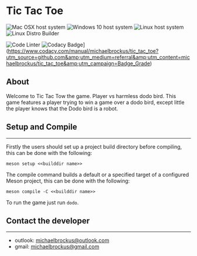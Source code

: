 # Tic Tac Toe

![Mac OSX host system](https://github.com/michaelbrockus/tic_tac_toe/workflows/Mac%20OSX%20host%20system/badge.svg)
![Windows 10 host system](https://github.com/michaelbrockus/tic_tac_toe/workflows/Windows%2010%20host%20system/badge.svg)
![Linux host system](https://github.com/michaelbrockus/tic_tac_toe/workflows/Linux%20host%20system/badge.svg)
![Linux Distro Builder](https://github.com/michaelbrockus/tic_tac_toe/workflows/Linux%20Distro%20Builder/badge.svg)

![Code Linter](https://github.com/michaelbrockus/tic_tac_toe/workflows/Code%20Linter/badge.svg)
![Codacy Badge](https://app.codacy.com/project/badge/Grade/0dc54a4704eb444d93df94fdb6fca360)](https://www.codacy.com/manual/michaelbrockus/tic_tac_toe?utm_source=github.com&amp;utm_medium=referral&amp;utm_content=michaelbrockus/tic_tac_toe&amp;utm_campaign=Badge_Grade)

## About

Welcome to Tic Tac Tow the game. Player vs harmless dodo bird. This game
features a player trying to win a game over a dodo bird, except little
the player knows that the Dodo bird is a robot.

## Setup and Compile
------------------------------------------------

Firstly the users should set up a project build directory before
compiling, this can be done with the following:

```console
meson setup <<builddir name>>
```

The compile command builds a default or a specified target of a
configured Meson project, this can be done with the following:

```console
meson compile -C <<builddir name>>
```

To run the game just run `dodo`.

## Contact the developer
------------------------------------------------

* outlook: [michaelbrockus@outlook.com](mailto:michaelbrockus@outlook.com)
* gmail: [michaelbrockus@gmail.com](mailto:michaelbrockus@gmail.com)
